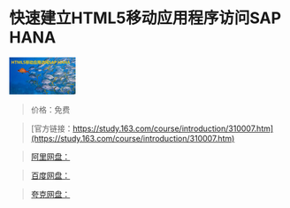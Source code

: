 # 快速建立HTML5移动应用程序访问SAP HANA

![img](../../../assets/study163/free/6597559049332520674.jpg)

> 价格：免费

> [官方链接：https://study.163.com/course/introduction/310007.htm](https://study.163.com/course/introduction/310007.htm)

> [阿里网盘：]()

> [百度网盘：]()

> [夸克网盘：]()
